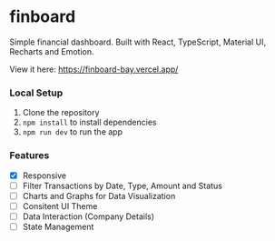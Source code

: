 # finboard

Simple financial dashboard. Built with React, TypeScript, Material UI, Recharts and Emotion.

View it here: https://finboard-bay.vercel.app/

### Local Setup

1. Clone the repository
2. `npm install` to install dependencies
3. `npm run dev` to run the app

### Features
- [x] Responsive
- [ ] Filter Transactions by Date, Type, Amount and Status
- [ ] Charts and Graphs for Data Visualization
- [ ] Consitent UI Theme
- [ ] Data Interaction (Company Details)
- [ ] State Management
